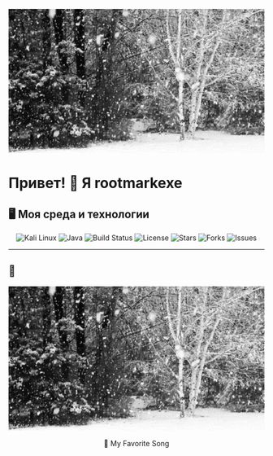 <p align="center">
  <img src="assets/My4Vd.gif" alt="Демо проекта" width="800">
</p>




# Привет! 👋 Я rootmarkexe

## 🖥️ Моя среда и технологии

<p align="center">

  <img src="https://img.shields.io/badge/OS-Kali%20Linux-blue?logo=linux&style=for-the-badge" alt="Kali Linux">
  <img src="https://img.shields.io/badge/Language-Java-orange?logo=java&style=for-the-badge" alt="Java">


  <img src="https://img.shields.io/badge/build-passing-brightgreen?style=for-the-badge" alt="Build Status">


  <img src="https://img.shields.io/badge/License-MIT-blue?style=for-the-badge" alt="License">


  <img src="https://img.shields.io/github/stars/rootmarkexe?style=for-the-badge" alt="Stars">
  <img src="https://img.shields.io/github/forks/rootmarkexe?style=for-the-badge" alt="Forks">
  <img src="https://img.shields.io/github/issues/rootmarkexe?style=for-the-badge" alt="Issues">
</p>

---

## 🎵

<p align="center">
  <a href="assets/My4Vd.gif">
    <img src="assets/My4Vd.gif" alt="Демо проекта" width="800">
  </a>
</p>
<p align="center">🎵 My Favorite Song</p>

